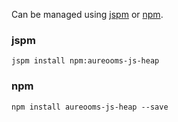 Can be managed using
[jspm](http://jspm.io)
or [npm](https://github.com/npm/npm).

### jspm
```terminal
jspm install npm:aureooms-js-heap
```

### npm
```terminal
npm install aureooms-js-heap --save
```

